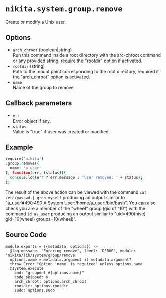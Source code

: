 
# `nikita.system.group.remove`

Create or modify a Unix user.

## Options

* `arch_chroot` (boolean|string)   
  Run this command inside a root directory with the arc-chroot command or any
  provided string, require the "rootdir" option if activated.
* `rootdir` (string)   
  Path to the mount point corresponding to the root directory, required if
  the "arch_chroot" option is activated.
* `name`   
  Name of the group to remove

## Callback parameters

* `err`   
  Error object if any.
* `status`   
  Value is "true" if user was created or modified.

## Example

```coffee
require('nikita')
.group.remove({
  name: 'a_user'
}, function(err, {status}){
  console.log(err ? err.message : 'User removed: ' + status);
})
```

The result of the above action can be viewed with the command
`cat /etc/passwd | grep myself` producing an output similar to
"a\_user:x:490:490:A System User:/home/a\_user:/bin/bash". You can also check
you are a member of the "wheel" group (gid of "10") with the command
`id a\_user` producing an output similar to 
"uid=490(hive) gid=10(wheel) groups=10(wheel)".

## Source Code

    module.exports = ({metadata, options}) ->
      @log message: "Entering remove", level: 'DEBUG', module: 'nikita/lib/system/group/remove'
      options.name = metadata.argument if metadata.argument?
      throw Error "Option 'name' is required" unless options.name
      @system.execute
        cmd: "groupdel #{options.name}"
        code_skipped: 6
        arch_chroot: options.arch_chroot
        rootdir: options.rootdir
        sudo: options.sudo
